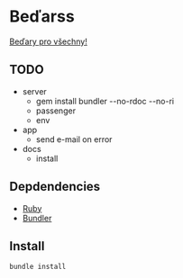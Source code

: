 # Beďarss

[Beďary pro všechny!](https://bedarss.djvesko.com/)

## TODO
- server
	- gem install bundler --no-rdoc --no-ri
	- passenger
	- env
- app
	- send e-mail on error
- docs
	- install

## Depdendencies
- [Ruby](https://www.ruby-lang.org/en/)
- [Bundler](https://bundler.io/)

## Install
```
bundle install
```
